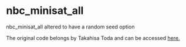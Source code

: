 # nbc_minisat_all
nbc_minisat_all altered to have a random seed option

The original code belongs by Takahisa Toda and can be accessed [here.](http://www.sd.is.uec.ac.jp/toda/code/nbc_minisat_all.html)

